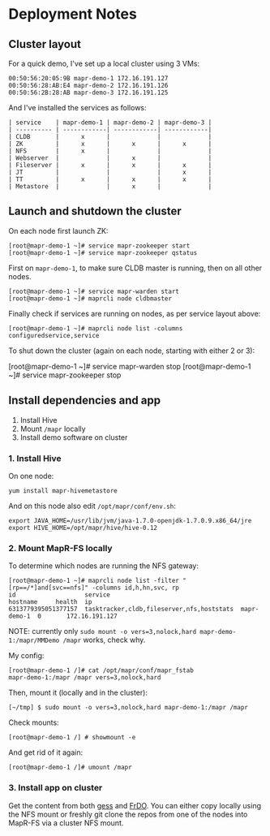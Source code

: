 # Deployment Notes

## Cluster layout

For a quick demo, I've set up a local cluster using 3 VMs:

    00:50:56:20:05:9B mapr-demo-1 172.16.191.127
    00:50:56:28:AB:E4 mapr-demo-2 172.16.191.126
    00:50:56:2B:28:AB mapr-demo-3 172.16.191.125

And I've installed the services as follows:

    | service    | mapr-demo-1 | mapr-demo-2 | mapr-demo-3 |
    | ---------- | ------------| ------------| ------------|
    | CLDB       |      x      |             |             |
    | ZK         |      x      |      x      |      x      |
    | NFS        |      x      |             |             |
    | Webserver  |             |      x      |             |
    | Fileserver |      x      |      x      |      x      |
    | JT         |             |             |      x      |
    | TT         |      x      |      x      |      x      |
    | Metastore  |             |      x      |             |



## Launch and shutdown the cluster

On each node first launch ZK:

    [root@mapr-demo-1 ~]# service mapr-zookeeper start
    [root@mapr-demo-1 ~]# service mapr-zookeeper qstatus
    
First on `mapr-demo-1`, to make sure CLDB master is running, then on all other nodes.

    [root@mapr-demo-1 ~]# service mapr-warden start
    [root@mapr-demo-1 ~]# maprcli node cldbmaster

Finally check if services are running on nodes, as per service layout above:

    [root@mapr-demo-1 ~]# maprcli node list -columns configuredservice,service

To shut down the cluster (again on each node, starting with either 2 or 3):

  [root@mapr-demo-1 ~]# service mapr-warden stop
  [root@mapr-demo-1 ~]# service mapr-zookeeper stop


## Install dependencies and app

1. Install Hive
1. Mount `/mapr` locally
1. Install demo software on cluster

### 1. Install Hive

On one node:

    yum install mapr-hivemetastore

And on this node also edit `/opt/mapr/conf/env.sh`:

    export JAVA_HOME=/usr/lib/jvm/java-1.7.0-openjdk-1.7.0.9.x86_64/jre
    export HIVE_HOME=/opt/mapr/hive/hive-0.12


### 2. Mount MapR-FS locally

To determine which nodes are running the NFS gateway:

    [root@mapr-demo-1 ~]# maprcli node list -filter "[rp==/*]and[svc==nfs]" -columns id,h,hn,svc, rp
    id                   service                                    hostname     health  ip
    6313779395051377157  tasktracker,cldb,fileserver,nfs,hoststats  mapr-demo-1  0       172.16.191.127



NOTE: currently only `sudo mount -o vers=3,nolock,hard mapr-demo-1:/mapr/MMDemo /mapr` works, check why.

My config:

    [root@mapr-demo-1 /]# cat /opt/mapr/conf/mapr_fstab
    mapr-demo-1:/mapr /mapr vers=3,nolock,hard

Then, mount it (locally and in the cluster):

    [~/tmp] $ sudo mount -o vers=3,nolock,hard mapr-demo-1:/mapr /mapr

Check mounts:

    [root@mapr-demo-1 /] # showmount -e

And get rid of it again:

    [root@mapr-demo-1 /]# umount /mapr

### 3. Install app on cluster

Get the content from both [gess](https://github.com/mhausenblas/gess) and
[FrDO](https://github.com/mhausenblas/frdo). You can either copy locally using
the NFS mount or freshly git clone the repos from one of the nodes into MapR-FS via
a cluster NFS mount.
